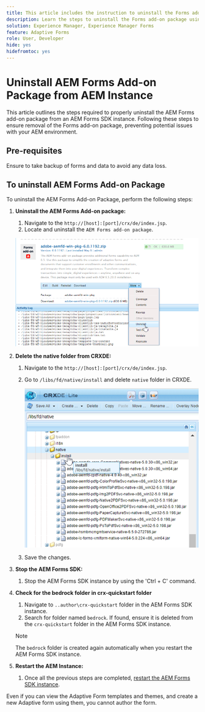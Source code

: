 ```yaml
---
title: This article includes the instruction to uninstall the Forms add-on package using CRX Package Manager.
description: Learn the steps to uninstall the Forms add-on package using CRX Package Manager.
solution: Experience Manager, Experience Manager Forms
feature: Adaptive Forms
role: User, Developer
hide: yes
hidefromtoc: yes
---
```


# Uninstall AEM Forms Add-on Package from AEM Instance

This article outlines the steps required to properly uninstall the AEM Forms add-on package from an AEM Forms SDK instance. Following these steps to ensure removal of the Forms add-on package, preventing potential issues with your AEM environment.

## Pre-requisites

Ensure to take backup of forms and data to avoid any data loss.

## To uninstall AEM Forms Add-on Package

To uninstall the AEM Forms Add-on Package, perform the following steps:

1. **Uninstall the AEM Forms Add-on package:**
   1. Navigate to the `http://[host]:[port]/crx/de/index.jsp`.
   1. Locate and uninstall the `AEM Forms add-on package`.
   
   ![Uninstall package](/help/forms/using/assets/uninstall-aem-forms-package.png)

1. **Delete the native folder from CRXDE:**
   1. Navigate to the `http://[host]:[port]/crx/de/index.jsp`.
   1. Go to `/libs/fd/native/install` and delete `native` folder in CRXDE.
   
      ![Delete native node from CRX/de](/help/forms/using/assets/native-install-folder-crxde.png)
   1. Save the changes.

1. **Stop the AEM Forms SDK:**
   1. Stop the AEM Forms SDK instance by using the 'Ctrl + C' command.

1. **Check for the bedrock folder in crx-quickstart folder**
     1. Navigate to `..author\crx-quickstart` folder in the AEM Forms SDK instance.
     1. Search for folder named `bedrock`.
   If found, ensure it is deleted from the `crx-quickstart` folder in the AEM Forms SDK instance.

   >[!NOTE]
   >
   > The `bedrock` folder is created again automatically when you restart the AEM Forms SDK instance. 
  
4. **Restart the AEM Instance:**
   1. Once all the previous steps are completed, [restart the AEM Forms SDK instance](/help/forms/using/restart-aem-sdk.md).
   
Even if you can view the Adaptive Form templates and themes, and create a new Adaptive form using them, you cannot author the form.



